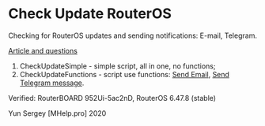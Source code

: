 # Check Update RouterOS
Checking for RouterOS updates and sending notifications: E-mail, Telegram.

[Article and questions](https://mhelp.pro/mikrotik-scripts-check-routeros-update/)

1. CheckUpdateSimple - simple script, all in one, no functions;
2. CheckUpdateFunctions - script use functions:
[Send Email](https://mhelp.pro/mikrotik-scripts-sending-notifications-and-files-to-email/), 
[Send Telegram message](https://mhelp.pro/mikrotik-scripts-sending-notifications-and-files-to-email/).

Verified: RouterBOARD 952Ui-5ac2nD, RouterOS 6.47.8 (stable)

Yun Sergey [MHelp.pro] 2020